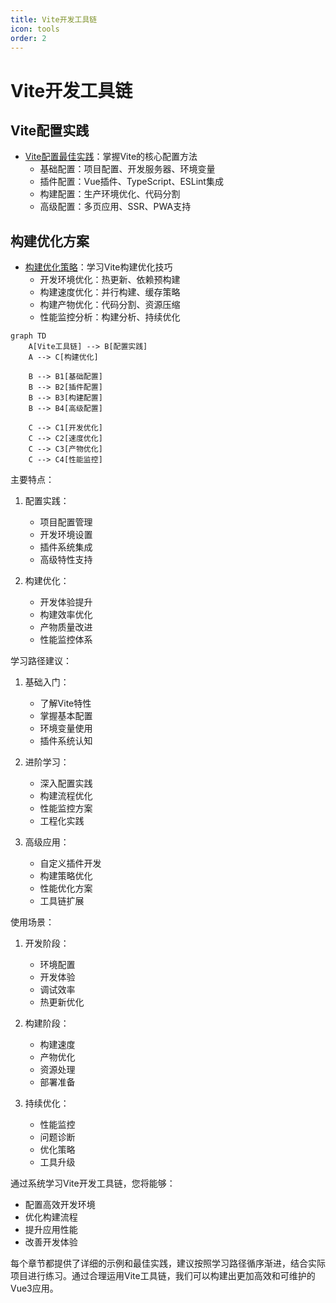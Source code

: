 ```yaml
---
title: Vite开发工具链
icon: tools
order: 2
---
```


# Vite开发工具链

## Vite配置实践
- [Vite配置最佳实践](./9.2.1-Vite配置最佳实践.md)：掌握Vite的核心配置方法
  - 基础配置：项目配置、开发服务器、环境变量
  - 插件配置：Vue插件、TypeScript、ESLint集成
  - 构建配置：生产环境优化、代码分割
  - 高级配置：多页应用、SSR、PWA支持

## 构建优化方案
- [构建优化策略](./9.2.2-构建优化策略.md)：学习Vite构建优化技巧
  - 开发环境优化：热更新、依赖预构建
  - 构建速度优化：并行构建、缓存策略
  - 构建产物优化：代码分割、资源压缩
  - 性能监控分析：构建分析、持续优化

```mermaid
graph TD
    A[Vite工具链] --> B[配置实践]
    A --> C[构建优化]
    
    B --> B1[基础配置]
    B --> B2[插件配置]
    B --> B3[构建配置]
    B --> B4[高级配置]
    
    C --> C1[开发优化]
    C --> C2[速度优化]
    C --> C3[产物优化]
    C --> C4[性能监控]
```

主要特点：

1. 配置实践：
   - 项目配置管理
   - 开发环境设置
   - 插件系统集成
   - 高级特性支持

2. 构建优化：
   - 开发体验提升
   - 构建效率优化
   - 产物质量改进
   - 性能监控体系

学习路径建议：

1. 基础入门：
   - 了解Vite特性
   - 掌握基本配置
   - 环境变量使用
   - 插件系统认知

2. 进阶学习：
   - 深入配置实践
   - 构建流程优化
   - 性能监控方案
   - 工程化实践

3. 高级应用：
   - 自定义插件开发
   - 构建策略优化
   - 性能优化方案
   - 工具链扩展

使用场景：

1. 开发阶段：
   - 环境配置
   - 开发体验
   - 调试效率
   - 热更新优化

2. 构建阶段：
   - 构建速度
   - 产物优化
   - 资源处理
   - 部署准备

3. 持续优化：
   - 性能监控
   - 问题诊断
   - 优化策略
   - 工具升级

通过系统学习Vite开发工具链，您将能够：
- 配置高效开发环境
- 优化构建流程
- 提升应用性能
- 改善开发体验

每个章节都提供了详细的示例和最佳实践，建议按照学习路径循序渐进，结合实际项目进行练习。通过合理运用Vite工具链，我们可以构建出更加高效和可维护的Vue3应用。